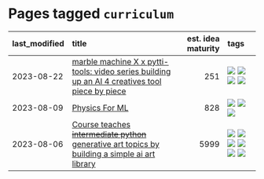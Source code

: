 # Pages tagged `curriculum`

|last_modified|title|est. idea maturity|tags
|:---|:---|---:|:---|
|2023-08-22|[marble machine X x pytti-tools: video series building up an AI 4 creatives tool piece by piece](../marble_machine_x_pytti-tools.md)|251|[![](https://img.shields.io/badge/tag-curriculum-3c3258)](../tags/curriculum.md) [![](https://img.shields.io/badge/tag-public_good-b5ec2c)](../tags/public_good.md) [![](https://img.shields.io/badge/tag-publication-35d420)](../tags/publication.md) [![](https://img.shields.io/badge/tag-video_series-759071)](../tags/video_series.md)|
|2023-08-09|[Physics For ML](../physics_for_ml.md)|828|[![](https://img.shields.io/badge/tag-curriculum-3c3258)](../tags/curriculum.md) [![](https://img.shields.io/badge/tag-education-869cae)](../tags/education.md) [![](https://img.shields.io/badge/tag-publication-35d420)](../tags/publication.md)|
|2023-08-06|[Course teaches ~~intermediate python~~ generative art topics by building a simple ai art library](../Course_teaches_basic_python_by_building_a_simple_ai_art_library.md)|5999|[![](https://img.shields.io/badge/tag-curriculum-3c3258)](../tags/curriculum.md) [![](https://img.shields.io/badge/tag-education-869cae)](../tags/education.md) [![](https://img.shields.io/badge/tag-from_issue-77485f)](../tags/from_issue.md) [![](https://img.shields.io/badge/tag-public_good-b5ec2c)](../tags/public_good.md) [![](https://img.shields.io/badge/tag-publication-35d420)](../tags/publication.md) [![](https://img.shields.io/badge/tag-wip-b7fb0)](../tags/wip.md)|